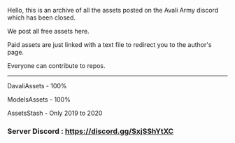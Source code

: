 Hello, this is an archive of all the assets posted on the Avali Army discord which has been closed.

We post all free assets here.

Paid assets are just linked with a text file to redirect you to the author's page.

Everyone can contribute to repos.


------------------------------------------------------------------------------

DavaliAssets - 100%

ModelsAssets - 100%

AssetsStash - Only 2019 to 2020

### Server Discord : https://discord.gg/SxjSShYtXC
